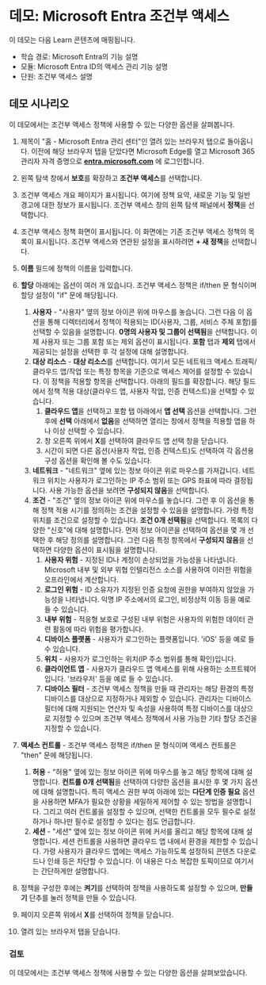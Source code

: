 <!---
---
데모: 제목: 'Azure AD 조건부 액세스' 학습 경로/모듈/단원: '학습 경로: Microsoft Entra의 기능 설명, 모듈 3: Microsoft Entra ID의 액세스 관리 기능 설명, 단원 2: 조건부 액세스 설명'
---
--->

# 데모: Microsoft Entra 조건부 액세스

이 데모는 다음 Learn 콘텐츠에 매핑됩니다.

- 학습 경로: Microsoft Entra의 기능 설명
- 모듈: Microsoft Entra ID의 액세스 관리 기능 설명
- 단원: 조건부 액세스 설명

## 데모 시나리오

이 데모에서는 조건부 액세스 정책에 사용할 수 있는 다양한 옵션을 살펴봅니다.

1. 제목이 "홈 - Microsoft Entra 관리 센터"인 열려 있는 브라우저 탭으로 돌아옵니다.  이전에 해당 브라우저 탭을 닫았다면 Microsoft Edge를 열고 Microsoft 365 관리자 자격 증명으로 **[entra.microsoft.com](https://entra.microsoft.com)** 에 로그인합니다.

1. 왼쪽 탐색 창에서 **보호**를 확장하고 **조건부 액세스**를 선택합니다.

1. 조건부 액세스 개요 페이지가 표시됩니다.  여기에 정책 요약, 새로운 기능 및 일반 경고에 대한 정보가 표시됩니다.  조건부 액세스 창의 왼쪽 탐색 패널에서 **정책**을 선택합니다.

1. 조건부 액세스 정책 화면이 표시됩니다. 이 화면에는 기존 조건부 액세스 정책의 목록이 표시됩니다. 조건부 액세스와 연관된 설정을 표시하려면 **+ 새 정책**을 선택합니다.

1. **이름** 필드에 정책의 이름을 입력합니다.

1. **할당** 아래에는 옵션이 여러 개 있습니다.  조건부 액세스 정책은 if/then 문 형식이며 할당 설정이 "if" 문에 해당됩니다.
    1. **사용자** - "사용자" 옆의 정보 아이콘 위에 마우스를 놓습니다. 그런 다음 이 옵션을 통해 디렉터리에서 정책이 적용되는 ID(사용자, 그룹, 서비스 주체 포함)를 선택할 수 있음을 설명합니다. **0명의 사용자 및 그룹이 선택됨**을 선택합니다.  이제 사용자 또는 그룹 포함 또는 제외 옵션이 표시됩니다. **포함** 탭과 **제외** 탭에서 제공되는 설정을 선택한 후 각 설정에 대해 설명합니다.
    1. **대상 리소스** - **대상 리소스**를 선택합니다.  여기서 모든 네트워크 액세스 트래픽/클라우드 앱/작업 또는 특정 항목을 기준으로 액세스 제어를 설정할 수 있습니다.  이 정책을 적용할 항목을 선택합니다. 아래의 필드를 확장합니다.  해당 필드에서 정책 적용 대상(클라우드 앱, 사용자 작업, 인증 컨텍스트)을 선택할 수 있습니다.  
        1. **클라우드 앱**을 선택하고 포함 탭 아래에서 **앱 선택** 옵션을 선택합니다. 그런 후에 **선택** 아래에서 **없음**을 선택하면 열리는 창에서 정책을 적용할 앱을 하나 이상 선택할 수 있습니다.
        1. 창 오른쪽 위에서 **X**를 선택하여 클라우드 앱 선택 창을 닫습니다.
        1. 시간이 되면 다른 옵션(사용자 작업, 인증 컨텍스트)도 선택하여 각 옵션용 구성 옵션을 확인해 볼 수도 있습니다.
    1. **네트워크** - "네트워크" 옆에 있는 정보 아이콘 위로 마우스를 가져갑니다.  네트워크 위치는 사용자가 로그인하는 IP 주소 범위 또는 GPS 좌표에 따라 결정됩니다.  사용 가능한 옵션을 보려면 **구성되지 않음**을 선택합니다.
    1. **조건** - "조건" 옆의 정보 아이콘 위에 마우스를 놓습니다. 그런 후 이 옵션을 통해 정책 적용 시기를 정의하는 조건을 설정할 수 있음을 설명합니다. 가령 특정 위치를 조건으로 설정할 수 있습니다. **조건 0개 선택됨**을 선택합니다. 목록의 다양한 "신호"에 대해 설명합니다.   먼저 정보 아이콘을 선택하여 옵션을 몇 개 선택한 후 해당 정의를 설명합니다. 그런 다음 특정 항목에서 **구성되지 않음**을 선택하면 다양한 옵션이 표시됨을 설명합니다.
        1. **사용자 위험** - 지정된 ID나 계정이 손상되었을 가능성을 나타냅니다. Microsoft 내부 및 외부 위협 인텔리전스 소스를 사용하여 이러한 위험을 오프라인에서 계산합니다.
        1. **로그인 위험** - ID 소유자가 지정된 인증 요청에 권한을 부여하지 않았을 가능성을 나타냅니다. 익명 IP 주소에서의 로그인, 비정상적 이동 등을 예로 들 수 있습니다.
        1. **내부 위험** - 적응형 보호로 구성된 내부 위험은 사용자의 위험한 데이터 관련 활동에 따라 위험을 평가합니다.
        1. **디바이스 플랫폼** - 사용자가 로그인하는 플랫폼입니다. 'iOS' 등을 예로 들 수 있습니다.
        1. **위치** - 사용자가 로그인하는 위치(IP 주소 범위를 통해 확인)입니다.
        1. **클라이언트 앱** - 사용자가 클라우드 앱 액세스를 위해 사용하는 소프트웨어입니다. '브라우저' 등을 예로 들 수 있습니다.
        1. **디바이스 필터** - 조건부 액세스 정책을 만들 때 관리자는 해당 환경의 특정 디바이스를 대상으로 지정하거나 제외할 수 있습니다. 관리자는 디바이스 필터에 대해 지원되는 연산자 및 속성을 사용하여 특정 디바이스를 대상으로 지정할 수 있으며 조건부 액세스 정책에서 사용 가능한 기타 할당 조건을 지정할 수 있습니다.

1. **액세스 컨트롤** - 조건부 액세스 정책은 if/then 문 형식이며 액세스 컨트롤은 "then" 문에 해당됩니다.
    1. **허용** - "허용" 옆에 있는 정보 아이콘 위에 마우스를 놓고 해당 항목에 대해 설명합니다.  **컨트롤 0개 선택됨**을 선택하여 다양한 옵션을 표시한 후  몇 가지 옵션에 대해 설명합니다.  특히 액세스 권한 부여 아래에 있는 **다단계 인증 필요** 옵션을 사용하면 MFA가 필요한 상황을 세밀하게 제어할 수 있는 방법을 설명합니다.   그리고 여러 컨트롤을 설정할 수 있으며, 선택한 컨트롤을 모두 필수로 설정하거나 하나만 필수로 설정할 수 있다는 점도 언급합니다.
    1. **세션** - "세션" 옆에 있는 정보 아이콘 위에 커서를 올리고 해당 항목에 대해 설명합니다.  세션 컨트롤을 사용하면 클라우드 앱 내에서 환경을 제한할 수 있습니다.  가령 사용자가 클라우드 앱에는 액세스 가능하도록 설정하되 콘텐츠 다운로드나 인쇄 등은 차단할 수 있습니다.  이 내용은 다소 복잡한 토픽이므로 여기서는 간단하게만 설명합니다.

1. 정책을 구성한 후에는 **켜기**를 선택하여 정책을 사용하도록 설정할 수 있으며, **만들기** 단추를 눌러 정책을 만들 수 있습니다.

1. 페이지 오른쪽 위에서 **X**를 선택하여 정책을 닫습니다.

1. 열려 있는 브라우저 탭을 닫습니다.

### 검토

이 데모에서는 조건부 액세스 정책에 사용할 수 있는 다양한 옵션을 살펴보았습니다.
